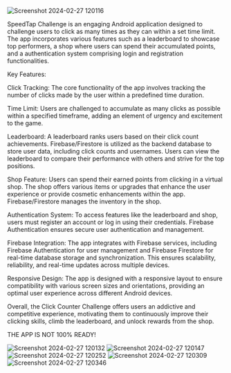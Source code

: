 ![Screenshot 2024-02-27 120116](https://github.com/spasko123/SpeedTap-Challenge/assets/115783465/fd366385-aa07-4239-91a4-8fbc02afbc72)

SpeedTap Challenge is an engaging Android application designed to challenge users to click as many times as they can within a set time limit. The app incorporates various features such as a leaderboard to showcase top performers, a shop where users can spend their accumulated points, and a authentication system comprising login and registration functionalities.

Key Features:

Click Tracking: The core functionality of the app involves tracking the number of clicks made by the user within a predefined time duration.

Time Limit: Users are challenged to accumulate as many clicks as possible within a specified timeframe, adding an element of urgency and excitement to the game.

Leaderboard: A leaderboard ranks users based on their click count achievements. Firebase/Firestore is utilized as the backend database to store user data, including click counts and usernames. Users can view the leaderboard to compare their performance with others and strive for the top positions.

Shop Feature: Users can spend their earned points from clicking in a virtual shop. The shop offers various items or upgrades that enhance the user experience or provide cosmetic enhancements within the app. Firebase/Firestore manages the inventory in the shop.

Authentication System: To access features like the leaderboard and shop, users must register an account or log in using their credentials. Firebase Authentication ensures secure user authentication and management.

Firebase Integration: The app integrates with Firebase services, including Firebase Authentication for user management and Firebase Firestore for real-time database storage and synchronization. This ensures scalability, reliability, and real-time updates across multiple devices.

Responsive Design: The app is designed with a responsive layout to ensure compatibility with various screen sizes and orientations, providing an optimal user experience across different Android devices.

Overall, the Click Counter Challenge offers users an addictive and competitive experience, motivating them to continuously improve their clicking skills, climb the leaderboard, and unlock rewards from the shop. 

THE APP IS NOT 100% READY!


![Screenshot 2024-02-27 120132](https://github.com/spasko123/SpeedTap-Challenge/assets/115783465/09ee973f-018c-4453-aacf-a2fd02e21fc6)
![Screenshot 2024-02-27 120147](https://github.com/spasko123/SpeedTap-Challenge/assets/115783465/d90f051c-bb8e-4915-8b69-3861bd2f7cc3)
![Screenshot 2024-02-27 120252](https://github.com/spasko123/SpeedTap-Challenge/assets/115783465/22b79a86-7869-40ee-9823-ab3389469ce9)
![Screenshot 2024-02-27 120309](https://github.com/spasko123/SpeedTap-Challenge/assets/115783465/692c0702-22a0-45a5-9bb9-b80a856b0c6b)
![Screenshot 2024-02-27 120346](https://github.com/spasko123/SpeedTap-Challenge/assets/115783465/f71e3399-5e9a-4910-b068-de7fa4b3363d)







